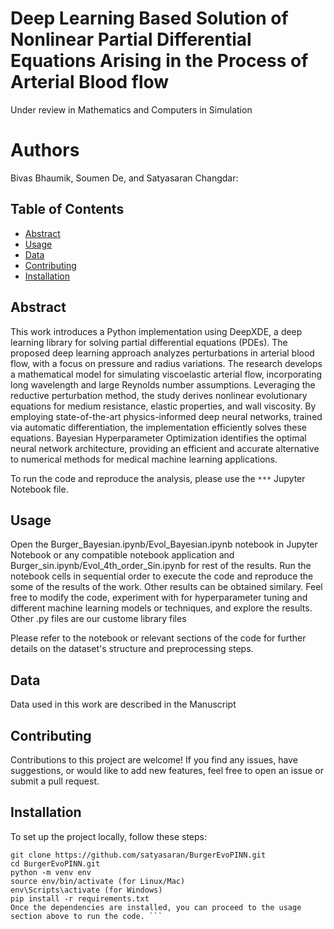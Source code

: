 
# Deep Learning Based Solution of Nonlinear Partial Differential Equations Arising in the Process of Arterial Blood flow 
 Under review in Mathematics and Computers in Simulation
# Authors
 Bivas Bhaumik, Soumen De, and Satyasaran Changdar: 


## Table of Contents

- [Abstract](#abstract)
- [Usage](#usage)
- [Data](#data)
- [Contributing](#contributing)
- [Installation](#installation)


## Abstract


This work introduces a Python implementation using DeepXDE, a deep learning library for solving partial differential equations (PDEs). The proposed deep learning approach analyzes perturbations in arterial blood flow,
with a focus on pressure and radius variations. The research develops a mathematical model for simulating viscoelastic arterial flow, incorporating long wavelength and large Reynolds number assumptions. Leveraging the
reductive perturbation method, the study derives nonlinear evolutionary equations for medium resistance, elastic properties, and wall viscosity. By employing state-of-the-art physics-informed deep neural networks,
trained via automatic differentiation, the implementation efficiently solves these equations. Bayesian Hyperparameter Optimization identifies the optimal neural network architecture, providing an efficient and accurate
alternative to numerical methods for medical machine learning applications.

To run the code and reproduce the analysis, please use the `***` Jupyter Notebook file.

## Usage

Open the Burger_Bayesian.ipynb/Evol_Bayesian.ipynb notebook in Jupyter Notebook or any compatible notebook application and Burger_sin.ipynb/Evol_4th_order_Sin.ipynb for rest of the results. Run the notebook cells in sequential order to execute the code and reproduce the some of the results of the work. Other results can be obtained similary.
Feel free to modify the code, experiment with for hyperparameter tuning and  different machine learning models or techniques, and explore the results. Other .py files are our custome library files


Please refer to the notebook or relevant sections of the code for further details on the dataset's structure and preprocessing steps.
## Data
Data used in this work are described in the Manuscript


## Contributing
Contributions to this project are welcome! If you find any issues, have suggestions, or would like to add new features, feel free to open an issue or submit a pull request.

## Installation

To set up the project locally, follow these steps:

```shell
git clone https://github.com/satyasaran/BurgerEvoPINN.git
cd BurgerEvoPINN.git
python -m venv env
source env/bin/activate (for Linux/Mac)
env\Scripts\activate (for Windows)
pip install -r requirements.txt
Once the dependencies are installed, you can proceed to the usage section above to run the code. ```

